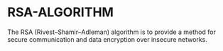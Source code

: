 # RSA-ALGORITHM
The RSA (Rivest–Shamir–Adleman) algorithm is to provide a method for secure communication and data encryption over insecure networks.

